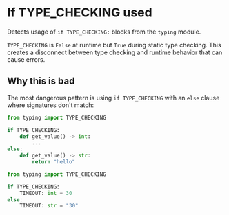 # If TYPE_CHECKING used

Detects usage of `if TYPE_CHECKING:` blocks from the `typing` module.

`TYPE_CHECKING` is `False` at runtime but `True` during static type checking. This creates a disconnect between type checking and runtime behavior that can cause errors.

## Why this is bad

The most dangerous pattern is using `if TYPE_CHECKING` with an `else` clause where signatures don't match:

```python
from typing import TYPE_CHECKING

if TYPE_CHECKING:
    def get_value() -> int:
        ...
else:
    def get_value() -> str:
        return "hello"
```


```python
from typing import TYPE_CHECKING

if TYPE_CHECKING:
    TIMEOUT: int = 30
else:
    TIMEOUT: str = "30"

```
